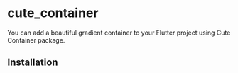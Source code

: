 # cute_container 
You can add a beautiful gradient container to your Flutter project using Cute Container package.

## Installation
